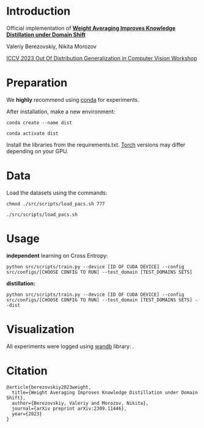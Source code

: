 # Introduction
Official implementation of **[Weight Averaging Improves Knowledge Distillation under Domain Shift](https://arxiv.org/abs/2309.11446)**

Valeriy Berezovskiy, Nikita Morozov

[ICCV 2023 Out Of Distribution Generalization in Computer Vision Workshop](https://www.ood-cv.org/)

# Preparation

We **highly** recommend using [conda](https://www.anaconda.com/download) for experiments.

After installation, make a new environment:

```conda create --name dist```

```conda activate dist```

Install the libraries from the requirements.txt. [Torch](<https://pytorch.org/get-started/locally/>) versions may differ depending on your GPU.

# Data

Load the datasets using the commands:

```chmod ./src/scripts/load_pacs.sh 777```

```./src/scripts/load_pacs.sh```

# Usage

**independent** learning on Cross Entropy:

```python src/scripts/train.py --device [ID OF CUDA DEVICE] --config src/configs/[CHOOSE CONFIG TO RUN] --test_domain [TEST_DOMAINS SETS]```

**distillation:**

```python src/scripts/train.py --device [ID OF CUDA DEVICE] --config src/configs/[CHOOSE CONFIG TO RUN] --test_domain [TEST_DOMAINS SETS] --dist```

# Visualization

All experiments were logged using [wandb](<https://wandb.ai/gegelyanec/dist-gen?workspace=user-gegelyanec>) library: .

# Citation

```
@article{berezovskiy2023weight,
  title={Weight Averaging Improves Knowledge Distillation under Domain Shift},
  author={Berezovskiy, Valeriy and Morozov, Nikita},
  journal={arXiv preprint arXiv:2309.11446},
  year={2023}
}


```
 
